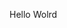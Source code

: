 Hello Wolrd






























































































































































































































































































































































































































































































































































































































































































































































































































































































































































































































































































































































































































































































































































































































































































































































































































































































































































































































































































































































































































































































































































































































































































































































































































































































































































































































































































































































































































































































































































































































































































































































































































































































































































































































































































































































































































































































































































































































































































































































































































































































































































































































































































































































































































































































































































































































































































































































































































































































































































































































































